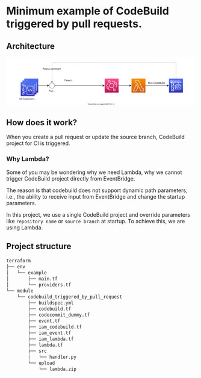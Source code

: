 # Minimum example of CodeBuild triggered by pull requests.

## Architecture
![Architecture](doc/architecture.drawio.svg)

## How does it work?
When you create a pull request or update the source branch, CodeBuild project for CI is triggered.

### Why Lambda?
Some of you may be wondering why we need Lambda, why we cannot trigger CodeBuild project directly from EventBridge.

The reason is that codebuild does not support dynamic path parameters, i.e., the ability to receive input from EventBridge and change the startup parameters.

In this project, we use a single CodeBuild project and override parameters like `repository name` or `source branch` at startup. To achieve this, we are using Lambda.

## Project structure
```
terraform
├── env
│   └── example
│       ├── main.tf
│       └── providers.tf
└── module
    └── codebuild_triggered_by_pull_request
        ├── buildspec.yml
        ├── codebuild.tf
        ├── codecommit_dummy.tf
        ├── event.tf
        ├── iam_codebuild.tf
        ├── iam_event.tf
        ├── iam_lambda.tf
        ├── lambda.tf
        ├── src
        │   └── handler.py
        └── upload
            └── lambda.zip
```
